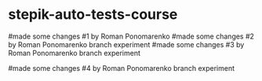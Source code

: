 # stepik-auto-tests-course
#made some changes #1 by Roman Ponomarenko
#made some changes #2 by Roman Ponomarenko branch experiment
#made some changes #3 by Roman Ponomarenko branch experiment

#made some changes #4 by Roman Ponomarenko branch experiment